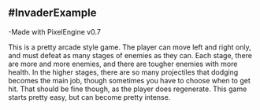 #InvaderExample
------------

-Made with PixelEngine v0.7

This is a pretty arcade style game. The player can move left and right only, and must defeat as many stages of enemies as they can.
Each stage, there are more and more enemies, and there are tougher enemies with more health. In the higher stages, there are so many projectiles that dodging becomes the main job, though sometimes you have to choose when to get hit. That should be fine though, as the player does regenerate.
This game starts pretty easy, but can become pretty intense.
